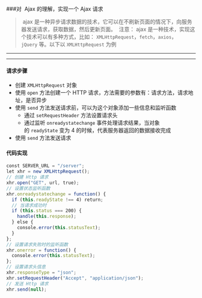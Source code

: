 ###对  Ajax 的理解，实现一个 Ajax 请求

> ajax 是一种异步请求数据的技术，它可以在不刷新页面的情况下，向服务器发送请求，获取数据，然后更新页面。
> 注意： ajax 是一种技术，实现这个技术可以有多种方式，比如： `XMLHttpRequest`，`fetch`，`axios`，`jQuery` 等。以下以 `XMLHttpRequest` 为例

---
---

#### 请求步骤

- 创建 `XMLHttpRequest` 对象
- 使用 `open` 方法创建一个 HTTP 请求，方法需要的参数有：请求方法，请求地址，是否异步
- 使用 `send` 方法发送请求前，可以为这个对象添加一些信息和监听函数
  - 通过 `setRequestHeader` 方法设置请求头
  - 通过监听 `onreadystatechange` 事件处理请求结果，当对象的 `readyState` 变为 4 的时候，代表服务器返回的数据接收完成
- 使用 `send` 方法发送请求

#### 代码实现

```js
const SERVER_URL = "/server";
let xhr = new XMLHttpRequest();
// 创建 Http 请求
xhr.open("GET", url, true);
// 设置状态监听函数
xhr.onreadystatechange = function() {
  if (this.readyState !== 4) return;
  // 当请求成功时
  if (this.status === 200) {
    handle(this.response);
  } else {
    console.error(this.statusText);
  }
};
// 设置请求失败时的监听函数
xhr.onerror = function() {
  console.error(this.statusText);
};
// 设置请求头信息
xhr.responseType = "json";
xhr.setRequestHeader("Accept", "application/json");
// 发送 Http 请求
xhr.send(null);
```